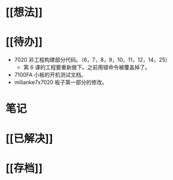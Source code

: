 # [[想法]]

# [[待办]]
- 7020 非工程构建部分代码。（6，7，8，9，10，11，12，14，25）
	- 第 6 课的工程要重新做下。之前用错命令被覆盖掉了。
- 7100FA 小板的开机测试文档。
- milianke7x7020 板子第一部分的修改。
# 笔记

# [[已解决]]

# [[存档]]